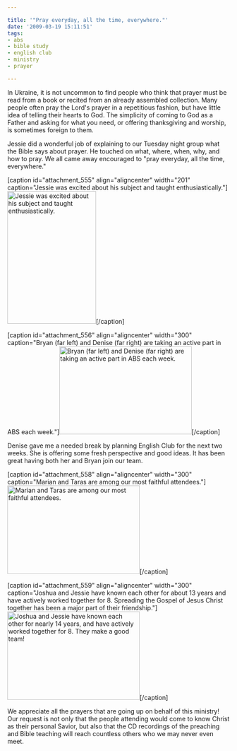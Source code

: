 ```yaml
---

title: '"Pray everyday, all the time, everywhere."'
date: '2009-03-19 15:11:51'
tags:
- abs
- bible study
- english club
- ministry
- prayer

---
```


In Ukraine, it is not uncommon to find people who think that prayer must be read from a book or recited from an already assembled collection. Many people often pray the Lord's prayer in a repetitious fashion, but have little idea of telling their hearts to God. The simplicity of coming to God as a Father and asking for what you need, or offering thanksgiving and worship, is sometimes foreign to them.

Jessie did a wonderful job of explaining to our Tuesday night group what the Bible says about prayer. He touched on what, where, when, why, and how to pray. We all came away encouraged to "pray everyday, all the time, everywhere."

[caption id="attachment_555" align="aligncenter" width="201" caption="Jessie was excited about his subject and taught enthusiastically."]<a href="https://s3.amazonaws.com/content.ofreport.com/2009/03/dsc_51251.jpg"><img class="size-medium wp-image-555" title="dsc_51251" src="https://s3.amazonaws.com/content.ofreport.com/2009/03/dsc_51251-201x300.jpg" alt="Jessie was excited about his subject and taught enthusiastically." width="201" height="300" /></a>[/caption]
<!--more-->
[caption id="attachment_556" align="aligncenter" width="300" caption="Bryan (far left) and Denise (far right) are taking an active part in ABS each week."]<a href="https://s3.amazonaws.com/content.ofreport.com/2009/03/dsc_5124.jpg"><img class="size-medium wp-image-556" title="dsc_5124" src="https://s3.amazonaws.com/content.ofreport.com/2009/03/dsc_5124-300x199.jpg" alt="Bryan (far left) and Denise (far right) are taking an active part in ABS each week." width="300" height="199" /></a>[/caption]

Denise gave me a needed break by planning English Club for the next two weeks. She is offering some fresh perspective and good ideas. It has been great having both her and Bryan join our team.

[caption id="attachment_558" align="aligncenter" width="300" caption="Marian and Taras are among our most faithful attendees."]<a href="https://s3.amazonaws.com/content.ofreport.com/2009/03/dsc_5123.jpg"><img class="size-medium wp-image-558" title="dsc_5123" src="https://s3.amazonaws.com/content.ofreport.com/2009/03/dsc_5123-300x200.jpg" alt="Marian and Taras are among our most faithful attendees." width="300" height="200" /></a>[/caption]

[caption id="attachment_559" align="aligncenter" width="300" caption="Joshua and Jessie have known each other for about 13 years and have actively worked together for 8. Spreading the Gospel of Jesus Christ together has been a major part of their friendship."]<a href="https://s3.amazonaws.com/content.ofreport.com/2009/03/dsc_5128.jpg"><img class="size-medium wp-image-559" title="dsc_5128" src="https://s3.amazonaws.com/content.ofreport.com/2009/03/dsc_5128-300x200.jpg" alt="Joshua and Jessie have known each other for nearly 14 years, and have actively worked together for 8. They make a good team!" width="300" height="200" /></a>[/caption]

We appreciate all the prayers that are going up on behalf of this ministry! Our request is not only that the people attending would come to know Christ as their personal Savior, but also that the CD recordings of the preaching and Bible teaching will reach countless others who we may never even meet.
